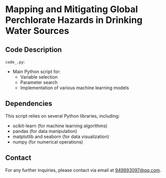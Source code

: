 # Mapping and Mitigating Global Perchlorate Hazards in Drinking Water Sources

## Code Description

`code_.py`:
- Main Python script for:
    - Variable selection
    - Parameter search
    - Implementation of various machine learning models

## Dependencies
This script relies on several Python libraries, including:
- scikit-learn (for machine learning algorithms)
- pandas (for data manipulation)
- matplotlib and seaborn (for data visualization)
- numpy (for numerical operations)

## Contact
For any further inquiries, please contact via email at 949893097@qq.com.
